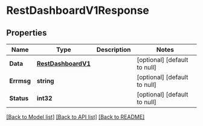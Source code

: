 # RestDashboardV1Response

## Properties
Name | Type | Description | Notes
------------ | ------------- | ------------- | -------------
**Data** | [**RestDashboardV1**](RestDashboardV1.md) |  | [optional] [default to null]
**Errmsg** | **string** |  | [optional] [default to null]
**Status** | **int32** |  | [optional] [default to null]

[[Back to Model list]](../README.md#documentation-for-models) [[Back to API list]](../README.md#documentation-for-api-endpoints) [[Back to README]](../README.md)



